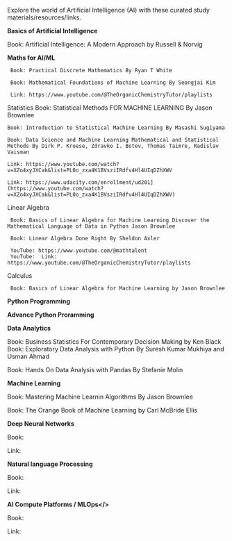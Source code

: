 Explore the world of Artificial Intelligence (AI) with these curated study materials/resources/links. 

<b>Basics of Artificial Intelligence</b>

   Book: Artificial Intelligence: A Modern Approach by Russell & Norvig

<b>Maths for AI/ML</b>

     Book: Practical Discrete Mathematics By Ryan T White
   
     Book: Mathematical Foundations of Machine Learning By Seongjai Kim
     
     Link: https://www.youtube.com/@TheOrganicChemistryTutor/playlists

  Statistics 
    Book: Statistical Methods FOR MACHINE LEARNING By Jason Brownlee
    
    Book: Introduction to Statistical Machine Learning By Masashi Sugiyama

    Book: Data Science and Machine Learning Mathematical and Statistical Methods By Dirk P. Kroese, Zdravko I. Botev, Thomas Taimre, Radislav Vaisman
  
    Link: https://www.youtube.com/watch?v=XZo4xyJXCak&list=PL0o_zxa4K1BVsziIRdfv4Hl4UIqDZhXWV
    
    Link: https://www.udacity.com/enrollment/ud201](https://www.youtube.com/watch?v=XZo4xyJXCak&list=PL0o_zxa4K1BVsziIRdfv4Hl4UIqDZhXWV)

  Linear Algebra 

     Book: Basics of Linear Algebra for Machine Learning Discover the Mathematical Language of Data in Python Jason Brownlee
   
     Book: Linear Algebra Done Right By Sheldon Axler
   
     YouTube: https://www.youtube.com/@mathtalent
     YouTube:  Link: https://www.youtube.com/@TheOrganicChemistryTutor/playlists
  
  Calculus

     Book: Basics of Linear Algebra for Machine Learning by Jason Brownlee

<b>Python Programming</b>

<b>Advance Python Proramming</b>

<b>Data Analytics</b>

  Book: Business Statistics For Contemporary Decision Making by Ken Black
  Book: Exploratory Data Analysis with Python By Suresh Kumar Mukhiya and Usman Ahmad

  Book: Hands On Data Analysis with Pandas By Stefanie Molin

<b>Machine Learning</b>

   Book: Mastering Machine Learnin Algorithms By Jason Brownlee
   
   Book: The Orange Book of Machine Learning by Carl McBride Ellis

<b>Deep Neural Networks</b>

   Book:

   Link:

<b>Natural language Processing</b>
   
   Book:

   Link:

<b>AI Compute Platforms / MLOps</></b>

   Book:

   Link:

